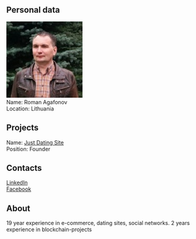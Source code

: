## Personal data
![roman agafonov photo](photo/roman_agafonov.jpg)  
Name: Roman Agafonov  
Location: Lithuania
## Projects 
Name: [Just Dating Site](../projects/jds.md)  
Position: Founder 
## Contacts
[LinkedIn](https://www.linkedin.com/in/roman-agafonov-/)    
[Facebook](https://www.facebook.com/agafonov.roman.v)  
## About
19 year experience in e-commerce, dating sites, social networks. 2 years experience in blockchain-projects
